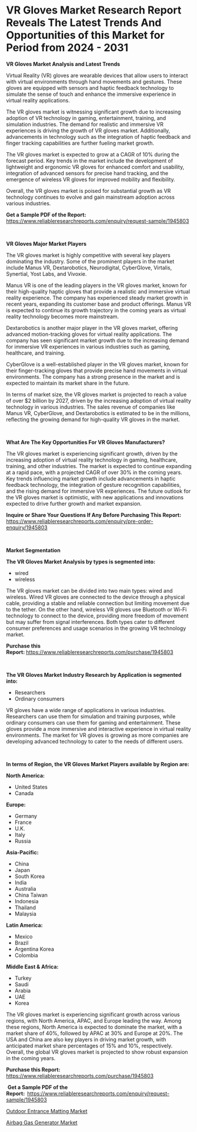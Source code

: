 <p><h1>VR Gloves Market Research Report Reveals The Latest Trends And Opportunities of this Market for Period from 2024 - 2031</h1></p><p><strong>VR Gloves Market Analysis and Latest Trends</strong></p>
<p><p>Virtual Reality (VR) gloves are wearable devices that allow users to interact with virtual environments through hand movements and gestures. These gloves are equipped with sensors and haptic feedback technology to simulate the sense of touch and enhance the immersive experience in virtual reality applications.</p><p>The VR gloves market is witnessing significant growth due to increasing adoption of VR technology in gaming, entertainment, training, and simulation industries. The demand for realistic and immersive VR experiences is driving the growth of VR gloves market. Additionally, advancements in technology such as the integration of haptic feedback and finger tracking capabilities are further fueling market growth.</p><p>The VR gloves market is expected to grow at a CAGR of 10% during the forecast period. Key trends in the market include the development of lightweight and ergonomic VR gloves for enhanced comfort and usability, integration of advanced sensors for precise hand tracking, and the emergence of wireless VR gloves for improved mobility and flexibility.</p><p>Overall, the VR gloves market is poised for substantial growth as VR technology continues to evolve and gain mainstream adoption across various industries.</p></p>
<p><strong>Get a Sample PDF of the Report:&nbsp;</strong> <a href="https://www.reliableresearchreports.com/enquiry/request-sample/1945803">https://www.reliableresearchreports.com/enquiry/request-sample/1945803</a></p>
<p>&nbsp;</p>
<p><strong>VR Gloves Major Market Players</strong></p>
<p><p>The VR gloves market is highly competitive with several key players dominating the industry. Some of the prominent players in the market include Manus VR, Dextarobotics, Neurodigital, CyberGlove, Virtalis, Synertial, Yost Labs, and Vivoxie.</p><p>Manus VR is one of the leading players in the VR gloves market, known for their high-quality haptic gloves that provide a realistic and immersive virtual reality experience. The company has experienced steady market growth in recent years, expanding its customer base and product offerings. Manus VR is expected to continue its growth trajectory in the coming years as virtual reality technology becomes more mainstream.</p><p>Dextarobotics is another major player in the VR gloves market, offering advanced motion-tracking gloves for virtual reality applications. The company has seen significant market growth due to the increasing demand for immersive VR experiences in various industries such as gaming, healthcare, and training.</p><p>CyberGlove is a well-established player in the VR gloves market, known for their finger-tracking gloves that provide precise hand movements in virtual environments. The company has a strong presence in the market and is expected to maintain its market share in the future.</p><p>In terms of market size, the VR gloves market is projected to reach a value of over $2 billion by 2027, driven by the increasing adoption of virtual reality technology in various industries. The sales revenue of companies like Manus VR, CyberGlove, and Dextarobotics is estimated to be in the millions, reflecting the growing demand for high-quality VR gloves in the market.</p></p>
<p>&nbsp;</p>
<p><strong>What Are The Key Opportunities For VR Gloves Manufacturers?</strong></p>
<p><p>The VR gloves market is experiencing significant growth, driven by the increasing adoption of virtual reality technology in gaming, healthcare, training, and other industries. The market is expected to continue expanding at a rapid pace, with a projected CAGR of over 30% in the coming years. Key trends influencing market growth include advancements in haptic feedback technology, the integration of gesture recognition capabilities, and the rising demand for immersive VR experiences. The future outlook for the VR gloves market is optimistic, with new applications and innovations expected to drive further growth and market expansion.</p></p>
<p><strong>Inquire or Share Your Questions If Any Before Purchasing This Report:</strong> <a href="https://www.reliableresearchreports.com/enquiry/pre-order-enquiry/1945803">https://www.reliableresearchreports.com/enquiry/pre-order-enquiry/1945803</a></p>
<p>&nbsp;</p>
<p><strong>Market Segmentation</strong></p>
<p><strong>The VR Gloves Market Analysis by types is segmented into:</strong></p>
<p><ul><li>wired</li><li>wireless</li></ul></p>
<p><p>The VR gloves market can be divided into two main types: wired and wireless. Wired VR gloves are connected to the device through a physical cable, providing a stable and reliable connection but limiting movement due to the tether. On the other hand, wireless VR gloves use Bluetooth or Wi-Fi technology to connect to the device, providing more freedom of movement but may suffer from signal interferences. Both types cater to different consumer preferences and usage scenarios in the growing VR technology market.</p></p>
<p><strong>Purchase this Report:&nbsp;</strong><a href="https://www.reliableresearchreports.com/purchase/1945803">https://www.reliableresearchreports.com/purchase/1945803</a></p>
<p>&nbsp;</p>
<p><strong>The VR Gloves Market Industry Research by Application is segmented into:</strong></p>
<p><ul><li>Researchers</li><li>Ordinary consumers</li></ul></p>
<p><p>VR gloves have a wide range of applications in various industries. Researchers can use them for simulation and training purposes, while ordinary consumers can use them for gaming and entertainment. These gloves provide a more immersive and interactive experience in virtual reality environments. The market for VR gloves is growing as more companies are developing advanced technology to cater to the needs of different users.</p></p>
<p>&nbsp;</p>
<p><strong>In terms of Region, the VR Gloves Market Players available by Region are:</strong></p>
<p>
    <p> <strong> North America: </strong>
        <ul>
            <li>United States</li>
            <li>Canada</li>
        </ul>
        </p> 
    <p> <strong> Europe: </strong>
        <ul>
            <li>Germany</li>
            <li>France</li>
            <li>U.K.</li>
            <li>Italy</li>
            <li>Russia</li>
        </ul>
        </p> 
    <p> <strong> Asia-Pacific: </strong>
        <ul>
            <li>China</li>
            <li>Japan</li>
            <li>South Korea</li>
            <li>India</li>
            <li>Australia</li>
            <li>China Taiwan</li>
            <li>Indonesia</li>
            <li>Thailand</li>
            <li>Malaysia</li>
        </ul>
        </p> 
    <p> <strong> Latin America: </strong>
        <ul>
            <li>Mexico</li>
            <li>Brazil</li>
            <li>Argentina Korea</li>
            <li>Colombia</li>
        </ul>
        </p> 
    <p> <strong> Middle East & Africa: </strong>
        <ul>
            <li>Turkey</li>
            <li>Saudi</li>
            <li>Arabia</li>
            <li>UAE</li>
            <li>Korea</li>
        </ul>
    </p>
    </p>
<p><p>The VR gloves market is experiencing significant growth across various regions, with North America, APAC, and Europe leading the way. Among these regions, North America is expected to dominate the market, with a market share of 40%, followed by APAC at 30% and Europe at 20%. The USA and China are also key players in driving market growth, with anticipated market share percentages of 15% and 10%, respectively. Overall, the global VR gloves market is projected to show robust expansion in the coming years.</p></p>
<p><strong>Purchase this Report: </strong><a href="https://www.reliableresearchreports.com/purchase/1945803">https://www.reliableresearchreports.com/purchase/1945803</a></p>
<p>&nbsp;<strong>Get a Sample PDF of the Report:&nbsp;&nbsp;</strong><a href="https://www.reliableresearchreports.com/enquiry/request-sample/1945803">https://www.reliableresearchreports.com/enquiry/request-sample/1945803</a></p>
<p><strong></strong></p>
<p><p><a href="https://github.com/ruddyyedelwadw/Market-Research-Report-List-1/blob/main/outdoor-entrance-matting-market.md">Outdoor Entrance Matting Market</a></p><p><a href="https://chivalrous-flock-a86.notion.site/Airbag-Gas-Generator-Market-Size-Share-Trends-Analysis-Report-By-Material-By-Type-By-End-user--88f89ae5d19e43e2838b0a4bc6dbd525">Airbag Gas Generator Market</a></p></p>